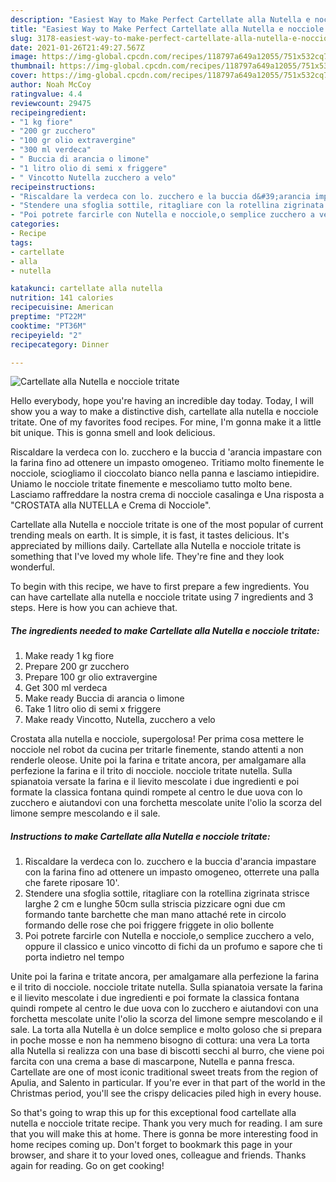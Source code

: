 ```yaml
---
description: "Easiest Way to Make Perfect Cartellate alla Nutella e nocciole tritate"
title: "Easiest Way to Make Perfect Cartellate alla Nutella e nocciole tritate"
slug: 3178-easiest-way-to-make-perfect-cartellate-alla-nutella-e-nocciole-tritate
date: 2021-01-26T21:49:27.567Z
image: https://img-global.cpcdn.com/recipes/118797a649a12055/751x532cq70/cartellate-alla-nutella-e-nocciole-tritate-recipe-main-photo.jpg
thumbnail: https://img-global.cpcdn.com/recipes/118797a649a12055/751x532cq70/cartellate-alla-nutella-e-nocciole-tritate-recipe-main-photo.jpg
cover: https://img-global.cpcdn.com/recipes/118797a649a12055/751x532cq70/cartellate-alla-nutella-e-nocciole-tritate-recipe-main-photo.jpg
author: Noah McCoy
ratingvalue: 4.4
reviewcount: 29475
recipeingredient:
- "1 kg fiore"
- "200 gr zucchero"
- "100 gr olio extravergine"
- "300 ml verdeca"
- " Buccia di arancia o limone"
- "1 litro olio di semi x friggere"
- " Vincotto Nutella zucchero a velo"
recipeinstructions:
- "Riscaldare la verdeca con lo. zucchero e la buccia d&#39;arancia impastare con la farina fino ad ottenere un impasto omogeneo, otterrete una palla che farete riposare 10&#39;."
- "Stendere una sfoglia sottile, ritagliare con la rotellina zigrinata strisce larghe 2 cm e lunghe 50cm sulla striscia pizzicare ogni due cm formando tante barchette che man mano attaché rete in circolo formando delle rose che poi friggere friggete in olio bollente"
- "Poi potrete farcirle con Nutella e nocciole,o semplice zucchero a velo, oppure il classico e unico vincotto di fichi da un profumo e sapore che ti porta indietro nel tempo"
categories:
- Recipe
tags:
- cartellate
- alla
- nutella

katakunci: cartellate alla nutella 
nutrition: 141 calories
recipecuisine: American
preptime: "PT22M"
cooktime: "PT36M"
recipeyield: "2"
recipecategory: Dinner

---
```



![Cartellate alla Nutella e nocciole tritate](https://img-global.cpcdn.com/recipes/118797a649a12055/751x532cq70/cartellate-alla-nutella-e-nocciole-tritate-recipe-main-photo.jpg)

Hello everybody, hope you're having an incredible day today. Today, I will show you a way to make a distinctive dish, cartellate alla nutella e nocciole tritate. One of my favorites food recipes. For mine, I'm gonna make it a little bit unique. This is gonna smell and look delicious.

Riscaldare la verdeca con lo. zucchero e la buccia d &#39;arancia impastare con la farina fino ad ottenere un impasto omogeneo. Tritiamo molto finemente le nocciole, sciogliamo il cioccolato bianco nella panna e lasciamo intiepidire. Uniamo le nocciole tritate finemente e mescoliamo tutto molto bene. Lasciamo raffreddare la nostra crema di nocciole casalinga e Una risposta a &#34;CROSTATA alla NUTELLA e Crema di Nocciole&#34;.

Cartellate alla Nutella e nocciole tritate is one of the most popular of current trending meals on earth. It is simple, it is fast, it tastes delicious. It's appreciated by millions daily. Cartellate alla Nutella e nocciole tritate is something that I've loved my whole life. They're fine and they look wonderful.


To begin with this recipe, we have to first prepare a few ingredients. You can have cartellate alla nutella e nocciole tritate using 7 ingredients and 3 steps. Here is how you can achieve that.

<!--inarticleads1-->

##### The ingredients needed to make Cartellate alla Nutella e nocciole tritate:

1. Make ready 1 kg fiore
1. Prepare 200 gr zucchero
1. Prepare 100 gr olio extravergine
1. Get 300 ml verdeca
1. Make ready  Buccia di arancia o limone
1. Take 1 litro olio di semi x friggere
1. Make ready  Vincotto, Nutella, zucchero a velo


Crostata alla nutella e nocciole, supergolosa! Per prima cosa mettere le nocciole nel robot da cucina per tritarle finemente, stando attenti a non renderle oleose. Unite poi la farina e tritate ancora, per amalgamare alla perfezione la farina e il trito di nocciole. nocciole tritate nutella. Sulla spianatoia versate la farina e il lievito mescolate i due ingredienti e poi formate la classica fontana quindi rompete al centro le due uova con lo zucchero e aiutandovi con una forchetta mescolate unite l&#39;olio la scorza del limone sempre mescolando e il sale. 

<!--inarticleads2-->

##### Instructions to make Cartellate alla Nutella e nocciole tritate:

1. Riscaldare la verdeca con lo. zucchero e la buccia d&#39;arancia impastare con la farina fino ad ottenere un impasto omogeneo, otterrete una palla che farete riposare 10&#39;.
1. Stendere una sfoglia sottile, ritagliare con la rotellina zigrinata strisce larghe 2 cm e lunghe 50cm sulla striscia pizzicare ogni due cm formando tante barchette che man mano attaché rete in circolo formando delle rose che poi friggere friggete in olio bollente
1. Poi potrete farcirle con Nutella e nocciole,o semplice zucchero a velo, oppure il classico e unico vincotto di fichi da un profumo e sapore che ti porta indietro nel tempo


Unite poi la farina e tritate ancora, per amalgamare alla perfezione la farina e il trito di nocciole. nocciole tritate nutella. Sulla spianatoia versate la farina e il lievito mescolate i due ingredienti e poi formate la classica fontana quindi rompete al centro le due uova con lo zucchero e aiutandovi con una forchetta mescolate unite l&#39;olio la scorza del limone sempre mescolando e il sale. La torta alla Nutella è un dolce semplice e molto goloso che si prepara in poche mosse e non ha nemmeno bisogno di cottura: una vera La torta alla Nutella si realizza con una base di biscotti secchi al burro, che viene poi farcita con una crema a base di mascarpone, Nutella e panna fresca. Cartellate are one of most iconic traditional sweet treats from the region of Apulia, and Salento in particular. If you&#39;re ever in that part of the world in the Christmas period, you&#39;ll see the crispy delicacies piled high in every house. 

So that's going to wrap this up for this exceptional food cartellate alla nutella e nocciole tritate recipe. Thank you very much for reading. I am sure that you will make this at home. There is gonna be more interesting food in home recipes coming up. Don't forget to bookmark this page in your browser, and share it to your loved ones, colleague and friends. Thanks again for reading. Go on get cooking!
